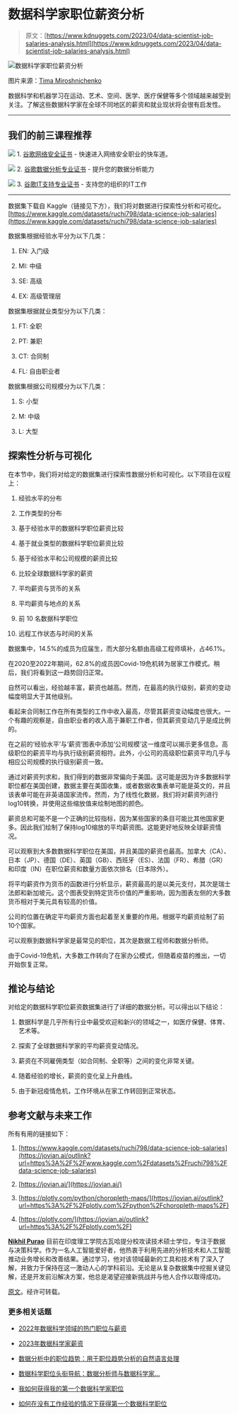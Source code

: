 # 数据科学家职位薪资分析

> 原文：[https://www.kdnuggets.com/2023/04/data-scientist-job-salaries-analysis.html](https://www.kdnuggets.com/2023/04/data-scientist-job-salaries-analysis.html)

![数据科学家职位薪资分析](../Images/5f5902bc6ca66594be2b921fe349e805.png)

图片来源：[Tima Miroshnichenko](https://www.pexels.com/photo/a-laptop-near-the-dollars-and-papers-on-a-wooden-table-6693655/)

数据科学和机器学习在运动、艺术、空间、医学、医疗保健等多个领域越来越受到关注。了解这些数据科学家在全球不同地区的薪资和就业现状将会很有启发性。

* * *

## 我们的前三课程推荐

![](../Images/0244c01ba9267c002ef39d4907e0b8fb.png) 1\. [谷歌网络安全证书](https://www.kdnuggets.com/google-cybersecurity) - 快速进入网络安全职业的快车道。

![](../Images/e225c49c3c91745821c8c0368bf04711.png) 2\. [谷歌数据分析专业证书](https://www.kdnuggets.com/google-data-analytics) - 提升您的数据分析能力

![](../Images/0244c01ba9267c002ef39d4907e0b8fb.png) 3\. [谷歌IT支持专业证书](https://www.kdnuggets.com/google-itsupport) - 支持您的组织的IT工作

* * *

数据集下载自 Kaggle（链接见下方），我们将对数据进行探索性分析和可视化。[https://www.kaggle.com/datasets/ruchi798/data-science-job-salaries](https://www.kaggle.com/datasets/ruchi798/data-science-job-salaries)

数据集根据经验水平分为以下几类：

1.  EN: 入门级

1.  MI: 中级

1.  SE: 高级

1.  EX: 高级管理层

数据集根据就业类型分为以下几类：

1.  FT: 全职

1.  PT: 兼职

1.  CT: 合同制

1.  FL: 自由职业者

数据集根据公司规模分为以下几类：

1.  S: 小型

1.  M: 中级

1.  L: 大型

## 探索性分析与可视化

在本节中，我们将对给定的数据集进行探索性数据分析和可视化。以下项目在议程上：

1.  经验水平的分布

1.  工作类型的分布

1.  基于经验水平的数据科学职位薪资比较

1.  基于就业类型的数据科学职位薪资比较

1.  基于经验水平和公司规模的薪资比较

1.  比较全球数据科学家的薪资

1.  平均薪资与货币的关系

1.  平均薪资与地点的关系

1.  前 10 名数据科学职位

1.  远程工作状态与时间的关系

数据集中，14.5%的成员为应届生，而大部分名额由高级工程师填补，占46.1%。

在2020至2022年期间，62.8%的成员因Covid-19危机转为居家工作模式。稍后，我们将看到这一趋势回归正常。

自然可以看出，经验越丰富，薪资也越高。然而，在最高的执行级别，薪资的变动幅度明显大于其他级别。

看起来合同制工作在所有类型的工作中收入最高，尽管其薪资变动幅度也很大。一个有趣的观察是，自由职业者的收入高于兼职工作者，但其薪资变动几乎是成比例的。

在之前的‘经验水平’与‘薪资’图表中添加‘公司规模’这一维度可以揭示更多信息。高级职位的薪资平均与执行级别薪资相符。此外，小公司的高级职位薪资平均几乎与相应公司规模的执行级别薪资一致。

通过对薪资列求和，我们得到的数据非常偏向于美国。这可能是因为许多数据科学职位都在美国创建，数据主要在美国收集，或者数据收集表单可能是英文的，并且该表单可能在非英语国家流传。然而，为了线性化数据，我们将对薪资列进行log10转换，并使用这些缩放值来绘制地图的颜色。

薪资总和可能不是一个正确的比较指标，因为某些国家的条目可能比其他国家更多。因此我们绘制了保持log10缩放的平均薪资图。这能更好地反映全球薪资情况。

可以观察到大多数数据科学职位在美国，并且美国的薪资也最高。加拿大（CA）、日本（JP）、德国（DE）、英国（GB）、西班牙（ES）、法国（FR）、希腊（GR）和印度（IN）在职位薪资和数量方面依次排名（日本除外）。

将平均薪资作为货币的函数进行分析显示，薪资最高的是以美元支付，其次是瑞士法郎和新加坡元。这个图表受到特定货币价值的严重影响，因为图表左侧的大多数货币相对于美元具有较高的价值。

公司的位置在确定平均薪资方面也起着至关重要的作用。根据平均薪资绘制了前10个国家。

可以观察到数据科学家是最常见的职位，其次是数据工程师和数据分析师。

由于Covid-19危机，大多数工作转向了在家办公模式，但随着疫苗的推出，一切开始恢复正常。

## 推论与结论

对给定的数据科学职位薪资数据集进行了详细的数据分析。可以得出以下结论：

1.  数据科学是几乎所有行业中最受欢迎和新兴的领域之一，如医疗保健、体育、艺术等。

1.  探索了全球数据科学家的平均薪资变动情况。

1.  薪资在不同雇佣类型（如合同制、全职等）之间的变化非常关键。

1.  随着经验的增长，薪资的变化呈上升曲线。

1.  由于新冠疫情危机，工作环境从在家工作转回到正常状态。

## 参考文献与未来工作

所有有用的链接如下：

1.  [https://www.kaggle.com/datasets/ruchi798/data-science-job-salaries](https://jovian.ai/outlink?url=https%3A%2F%2Fwww.kaggle.com%2Fdatasets%2Fruchi798%2Fdata-science-job-salaries)

1.  [https://jovian.ai/](https://jovian.ai/)

1.  [https://plotly.com/python/choropleth-maps/](https://jovian.ai/outlink?url=https%3A%2F%2Fplotly.com%2Fpython%2Fchoropleth-maps%2F)

1.  [https://plotly.com/](https://jovian.ai/outlink?url=https%3A%2F%2Fplotly.com%2F)

**[Nikhil Purao](https://www.linkedin.com/in/nikhilpurao-2233/)** 目前在印度理工学院古瓦哈提分校攻读技术硕士学位，专注于数据与决策科学。作为一名人工智能爱好者，他热衷于利用先进的分析技术和人工智能推动业务增长和改善结果。通过学习，他对该领域最新的工具和技术有了深入了解，并致力于保持在这一激动人心的学科前沿。无论是从复杂数据集中挖掘关键见解，还是开发前沿解决方案，他总是渴望迎接新挑战并与他人合作以取得成功。

[原文](https://medium.com/@nikhilpurao1998/data-scientist-job-salaries-analysis-f153717e2dbf)。经许可转载。

### 更多相关话题

+   [2022年数据科学领域的热门职位与薪资](https://www.kdnuggets.com/2022/05/top-jobs-salaries-data-science-2022.html)

+   [2023年数据科学家薪资](https://www.kdnuggets.com/2023/07/2023-data-scientists-salaries.html)

+   [数据分析中的职位趋势：用于职位趋势分析的自然语言处理](https://www.kdnuggets.com/job-trends-in-data-analytics-nlp-for-job-trend-analysis)

+   [数据科学职位头衔导航：数据分析师与数据科学家…](https://www.kdnuggets.com/navigating-data-science-job-titles-data-analyst-vs-data-scientist-vs-data-engineer)

+   [我如何获得我的第一个数据科学家职位](https://www.kdnuggets.com/2023/02/got-first-job-data-scientist.html)

+   [如何在没有工作经验的情况下获得第一个数据科学职位](https://www.kdnuggets.com/2021/02/first-job-data-science-without-work-experience.html)
